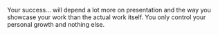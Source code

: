 Your success… will depend a lot more on presentation and the way you showcase your work than the actual work itself.
You only control your personal growth and nothing else.
